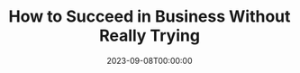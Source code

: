 ---
layout: productions
title: How to Succeed in Business Without Really Trying
date: 2023-09-08T00:00:00
opening_date: 2013-12-31
approx_date: year
Theatre: FSCJ Summer Musical Theatre Experience
cast:
crew:
- Director: Michael Lipp
---